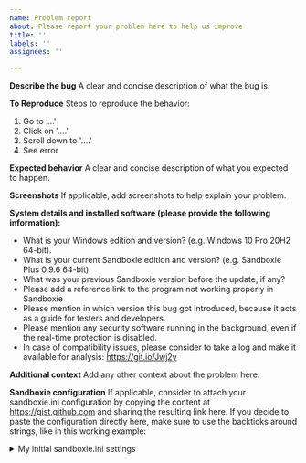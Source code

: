 ```yaml
---
name: Problem report
about: Please report your problem here to help us improve
title: ''
labels: ''
assignees: ''

---
```


**Describe the bug**
A clear and concise description of what the bug is.

**To Reproduce**
Steps to reproduce the behavior:
1. Go to '...'
2. Click on '....'
3. Scroll down to '....'
4. See error

**Expected behavior**
A clear and concise description of what you expected to happen.

**Screenshots**
If applicable, add screenshots to help explain your problem.

**System details and installed software (please provide the following information):**
 - What is your Windows edition and version? (e.g. Windows 10 Pro 20H2 64-bit).
 - What is your current Sandboxie edition and version? (e.g. Sandboxie Plus 0.9.6 64-bit).
 - What was your previous Sandboxie version before the update, if any?
 - Please add a reference link to the program not working properly in Sandboxie
 - Please mention in which version this bug got introduced, because it acts as a guide for testers and developers.
 - Please mention any security software running in the background, even if the real-time protection is disabled.
 - In case of compatibility issues, please consider to take a log and make it available for analysis: https://git.io/Jwj2y


**Additional context**
Add any other context about the problem here.

**Sandboxie configuration**
If applicable, consider to attach your sandboxie.ini configuration by copying the content at https://gist.github.com and sharing the resulting link here. If you decide to paste the configuration directly here, make sure to use the backticks around strings, like in this working example:

<details>
 
<summary>My initial sandboxie.ini settings</summary>
 
```

[GlobalSettings]

.....

[UserSettings_175D0429]

.....

[DefaultBox]

.....

```

</details>
